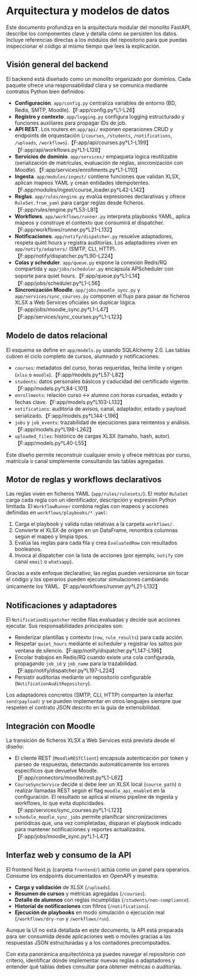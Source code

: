 # Arquitectura y modelos de datos

Este documento profundiza en la arquitectura modular del monolito FastAPI, describe los componentes clave y detalla cómo se persisten los datos. Incluye referencias directas a los módulos del repositorio para que puedas inspeccionar el código al mismo tiempo que lees la explicación.

## Visión general del backend

El backend está diseñado como un monolito organizado por dominios. Cada paquete ofrece una responsabilidad clara y se comunica mediante contratos Python bien definidos:

- **Configuración**. `app/config.py` centraliza variables de entorno (BD, Redis, SMTP, Moodle).【F:app/config.py†L1-L26】
- **Registro y contexto**. `app/logging.py` configura logging estructurado y funciones auxiliares para propagar IDs de job.
- **API REST**. Los routers en `app/api/` exponen operaciones CRUD y endpoints de orquestación (`/courses`, `/students`, `/notifications`, `/uploads`, `/workflows`).【F:app/api/courses.py†L1-L199】【F:app/api/workflows.py†L1-L128】
- **Servicios de dominio**. `app/services/` empaqueta lógica reutilizable (serialización de matrículas, evaluación de reglas, sincronización con Moodle).【F:app/services/enrollments.py†L1-L110】
- **Ingesta**. `app/modules/ingest/` contiene funciones que validan XLSX, aplican mapeos YAML y crean entidades idempotentes.【F:app/modules/ingest/course_loader.py†L42-L142】
- **Reglas**. `app/rules/engine.py` evalúa expresiones declarativas y ofrece `RuleSet.from_yaml` para cargar reglas desde ficheros.【F:app/rules/engine.py†L53-L81】
- **Workflows**. `app/workflows/runner.py` interpreta playbooks YAML, aplica mapeos y construye el contexto que consumirá el dispatcher.【F:app/workflows/runner.py†L21-L132】
- **Notificaciones**. `app/notify/dispatcher.py` resuelve adaptadores, respeta quiet hours y registra auditorías. Los adaptadores viven en `app/notify/adapters/` (SMTP, CLI, HTTP).【F:app/notify/dispatcher.py†L90-L224】
- **Colas y scheduler**. `app/queue.py` expone la conexión Redis/RQ compartida y `app/jobs/scheduler.py` encapsula APScheduler con soporte para quiet hours.【F:app/queue.py†L1-L14】【F:app/jobs/scheduler.py†L1-L56】
- **Sincronización Moodle**. `app/jobs/moodle_sync.py` y `app/services/sync_courses.py` componen el flujo para pasar de ficheros XLSX a Web Services oficiales sin duplicar lógica.【F:app/jobs/moodle_sync.py†L1-L47】【F:app/services/sync_courses.py†L1-L123】

## Modelo de datos relacional

El esquema se define en `app/models.py` usando SQLAlchemy 2.0. Las tablas cubren el ciclo completo de cursos, alumnado y notificaciones:

- `courses`: metadatos del curso, horas requeridas, fecha límite y origen (`xlsx` o `moodle`).【F:app/models.py†L57-L82】
- `students`: datos personales básicos y caducidad del certificado vigente.【F:app/models.py†L84-L101】
- `enrollments`: relación curso ↔ alumno con horas cursadas, estado y fechas clave.【F:app/models.py†L103-L132】
- `notifications`: auditoría de avisos, canal, adaptador, estado y payload serializado.【F:app/models.py†L144-L196】
- `jobs` y `job_events`: trazabilidad de ejecuciones para reintentos y análisis.【F:app/models.py†L198-L262】
- `uploaded_files`: histórico de cargas XLSX (tamaño, hash, autor).【F:app/models.py†L40-L55】

Este diseño permite reconstruir cualquier envío y ofrece métricas por curso, matrícula o canal simplemente consultando las tablas agregadas.

## Motor de reglas y workflows declarativos

Las reglas viven en ficheros YAML (`app/rules/rulesets/`). El motor `RuleSet` carga cada regla con un identificador, descripción y expresión Python limitada. El `WorkflowRunner` combina reglas con mapeos y acciones definidas en `workflows/playbooks/*.yaml`:

1. Carga el playbook y valida rutas relativas a la carpeta `workflows/`.
2. Convierte el XLSX de origen en un DataFrame, renombra columnas según el mapeo y limpia tipos.
3. Evalúa las reglas para cada fila y crea `EvaluatedRow` con resultados booleanos.
4. Invoca al dispatcher con la lista de acciones (por ejemplo, `notify` con canal `email` o `whatsapp`).

Gracias a este enfoque declarativo, las reglas pueden versionarse sin tocar el código y los operarios pueden ejecutar simulaciones cambiando únicamente los YAML.【F:app/workflows/runner.py†L21-L132】

## Notificaciones y adaptadores

El `NotificationDispatcher` recibe filas evaluadas y decide qué acciones ejecutar. Sus responsabilidades principales son:

- Renderizar plantillas y contexto (`row`, `rule_results`) para cada acción.
- Respetar `quiet_hours` mediante el scheduler y registrar los saltos por ventana de silencio.【F:app/notify/dispatcher.py†L147-L196】
- Encolar trabajos en Redis/RQ cuando existe una cola configurada, propagando `job_id` y `job_name` para la trazabilidad.【F:app/notify/dispatcher.py†L197-L224】
- Persistir auditorías mediante un repositorio configurable (`NotificationAuditRepository`).

Los adaptadores concretos (SMTP, CLI, HTTP) comparten la interfaz `send(payload)` y se pueden implementar en otros lenguajes siempre que respeten el contrato JSON descrito en la guía de extensibilidad.

## Integración con Moodle

La transición de ficheros XLSX a Web Services está prevista desde el diseño:

- El cliente REST (`MoodleRESTClient`) encapsula autenticación por token y parseo de respuestas, detectando automáticamente los errores específicos que devuelve Moodle.【F:app/connectors/moodle/rest.py†L1-L62】
- `CourseSyncService` decide si debe leer un XLSX local (`source_path`) o realizar llamadas REST según el flag `moodle_api_enabled` en la configuración. El resultado se aplica al mismo pipeline de ingesta y workflows, lo que evita duplicidades.【F:app/services/sync_courses.py†L1-L123】
- `schedule_moodle_sync_jobs` permite planificar sincronizaciones periódicas que, una vez completadas, disparan el playbook indicado para mantener notificaciones y reportes actualizados.【F:app/jobs/moodle_sync.py†L1-L47】

## Interfaz web y consumo de la API

El frontend Next.js (carpeta `frontend/`) actúa como un panel para operarios. Consume los endpoints documentados en OpenAPI y muestra:

- **Carga y validación** de XLSX (`/uploads`).
- **Resumen de cursos** y métricas agregadas (`/courses`).
- **Detalle de alumnos** con reglas incumplidas (`/students/non-compliance`).
- **Historial de notificaciones** con filtros (`/notifications`).
- **Ejecución de playbooks** en modo simulación o ejecución real (`/workflows/dry-run` y `/workflows/run`).

Aunque la UI no está detallada en este documento, la API está preparada para ser consumida desde aplicaciones web o móviles gracias a las respuestas JSON estructuradas y a los contadores precomputados.

Con esta panorámica arquitectónica ya puedes navegar el repositorio con criterio, identificar dónde implementar nuevas reglas o adaptadores y entender qué tablas debes consultar para obtener métricas o auditorías.
